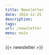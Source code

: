 ```yaml
---
title: Newsletter
date: 2024-12-25
description: 
tags: 
url: /newsletter
menu: main
---
```

{{< newsletter >}}